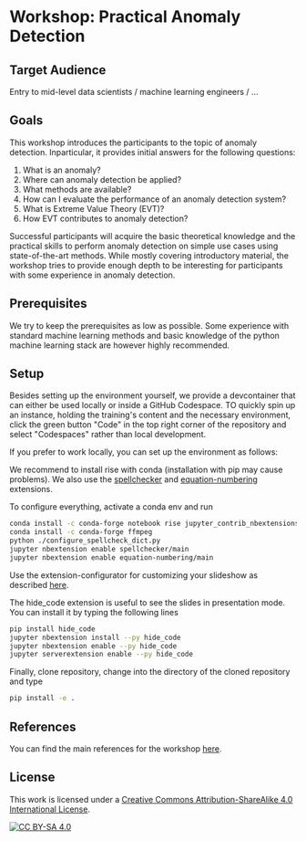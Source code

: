 # Workshop: Practical Anomaly Detection


## Target Audience
Entry to mid-level data scientists / machine learning engineers / ...


## Goals

This workshop introduces the participants to the topic of anomaly detection.
Inparticular, it provides initial answers for the following questions:

1. What is an anomaly?
1. Where can anomaly detection be applied?
1. What methods are available?
1. How can I evaluate the performance of an anomaly detection system?
1. What is Extreme Value Theory (EVT)?
1. How EVT contributes to anomaly detection?
 
Successful participants will acquire the basic theoretical knowledge and the
practical skills to perform anomaly detection on simple use cases using
state-of-the-art methods. While mostly covering introductory material, the
workshop tries to provide enough depth to be interesting for participants with
some experience in anomaly detection.

## Prerequisites

We try to keep the prerequisites as low as possible. Some experience with
standard machine learning methods and basic knowledge of the python machine
learning stack are however highly recommended.

## Setup

Besides setting up the environment yourself, we provide a devcontainer that can
either be used locally or inside a GitHub Codespace. TO quickly spin up an
instance, holding the training's content and the necessary environment, click
the green button "Code" in the top right corner of the repository and select
"Codespaces" rather than local development.

If you prefer to work locally, you can set up the environment as follows:

We recommend to install rise with conda (installation with pip may cause problems). We also use the
[spellchecker](https://jupyter-contrib-nbextensions.readthedocs.io/en/latest/nbextensions/spellchecker/README.html)
and [equation-numbering](https://jupyter-contrib-nbextensions.readthedocs.io/en/latest/nbextensions/equation-numbering/readme.html)
extensions. 

To configure everything, activate a conda env and run
```bash
conda install -c conda-forge notebook rise jupyter_contrib_nbextensions jupyter_nbextensions_configurator
conda install -c conda-forge ffmpeg
python ./configure_spellcheck_dict.py
jupyter nbextension enable spellchecker/main
jupyter nbextension enable equation-numbering/main
```

Use the extension-configurator for customizing your slideshow as described 
[here](https://rise.readthedocs.io/en/stable/customize.html).

The hide_code extension is useful to see the slides in presentation mode. You can install it by typing the following lines
```bash
pip install hide_code
jupyter nbextension install --py hide_code
jupyter nbextension enable --py hide_code
jupyter serverextension enable --py hide_code
```

Finally, clone repository, change into the directory of the cloned repository and type
```bash
pip install -e .
```

## References
You can find the main references for the workshop [here](docs/references.md).

## License

This work is licensed under a
[Creative Commons Attribution-ShareAlike 4.0 International License][cc-by-sa].

[![CC BY-SA 4.0][cc-by-sa-image]][cc-by-sa]

[cc-by-sa]: http://creativecommons.org/licenses/by-sa/4.0/
[cc-by-sa-image]: https://licensebuttons.net/l/by-sa/4.0/88x31.png
[cc-by-sa-shield]: https://img.shields.io/badge/License-CC%20BY--SA%204.0-lightgrey.svg

